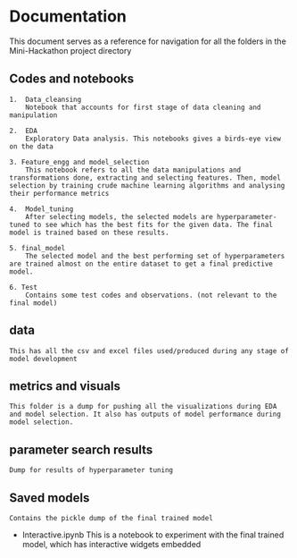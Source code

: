 # Documentation

This document serves as a reference for navigation for all the folders in the Mini-Hackathon project directory 


## Codes and notebooks
    1.  Data_cleansing
        Notebook that accounts for first stage of data cleaning and manipulation
    
    2.  EDA
        Exploratory Data analysis. This notebooks gives a birds-eye view on the data
    
    3. Feature_engg and model_selection
        This notebook refers to all the data manipulations and transformations done, extracting and selecting features. Then, model selection by training crude machine learning algorithms and analysing their performance metrics

    4.  Model_tuning
        After selecting models, the selected models are hyperparameter-tuned to see which has the best fits for the given data. The final model is trained based on these results.
    
    5. final_model
        The selected model and the best performing set of hyperparameters are trained almost on the entire dataset to get a final predictive model.

    6. Test
        Contains some test codes and observations. (not relevant to the final model)


## data
    This has all the csv and excel files used/produced during any stage of model development


## metrics and visuals
    This folder is a dump for pushing all the visualizations during EDA and model selection. It also has outputs of model performance during model selection.


## parameter search results
    Dump for results of hyperparameter tuning


## Saved models
    Contains the pickle dump of the final trained model


- Interactive.ipynb 
This is a notebook to experiment with the final trained model, which has interactive widgets embedded



